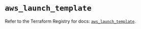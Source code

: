 # `aws_launch_template`

Refer to the Terraform Registry for docs: [`aws_launch_template`](https://registry.terraform.io/providers/hashicorp/aws/3.76.1/docs/resources/launch_template).
